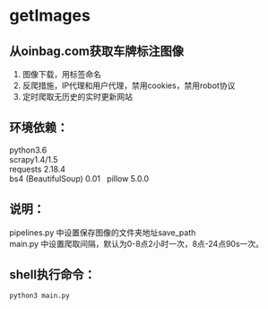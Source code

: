 # getImages
## 从oinbag.com获取车牌标注图像
1. 图像下载，用标签命名
2. 反爬措施，IP代理和用户代理，禁用cookies，禁用robot协议
3. 定时爬取无历史的实时更新网站

## 环境依赖：
python3.6  
scrapy1.4/1.5    
requests 2.18.4   
bs4 (BeautifulSoup) 0.01     
pillow 5.0.0

## 说明：  
pipelines.py 中设置保存图像的文件夹地址save_path  
main.py 中设置爬取间隔，默认为0-8点2小时一次，8点-24点90s一次。  

## shell执行命令：  
`python3 main.py`    


